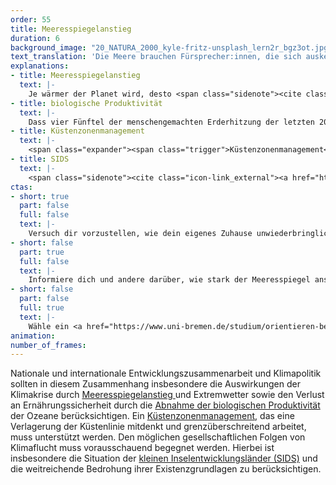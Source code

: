 ```yaml
---
order: 55
title: Meeresspiegelanstieg
duration: 6
background_image: "20_NATURA_2000_kyle-fritz-unsplash_lern2r_bgz3ot.jpg#4cd4ff"
text_translation: 'Die Meere brauchen Fürsprecher:innen, die sich auskennen. Weil sie mit den Meeren leben. Weil sie wissen, was auf uns alle zukommt, weil sie es jetzt schon erleben. Und wir brauchen politische Strukturen, in denen sie etwas zu sagen haben. '
explanations:
- title: Meeresspiegelanstieg
  text: |-
    Je wärmer der Planet wird, desto <span class="sidenote"><cite class="icon-link_external"><a href="https://www.geomar.de/entdecken/meeresspiegel" target="_blank" rel="noopener">"Der Meeresspiegelanstieg nimmt an Fahrt auf! Wo ist Endstation?" / GEOMAR</a></cite><span>schneller steigt</span></span> der Meeresspiegel – bekanntermaßen durch das Abschmelzen der Polkappen, weniger bekanntermaßen durch die thermische Ausdehnung des Meerwassers, noch weniger bekanntermaßen mit großen regionalen <span class="sidenote"><cite class="icon-link_external"><a href="https://sealevel.nasa.gov/faq/9/are-sea-levels-rising-the-same-all-over-the-world-as-if-were-filling-a-giant-bathtub/" target="_blank" rel="noopener">"Are sea levels rising the same all over the world, as if we're filling a giant bathtub?" / NASA Sea Level Change</a></cite><span>Schwankungen</span></span>. Langfristige Projektionen für den erwartbaren Anstieg sind superkomplex, weil dafür viele Annahmen gemacht werden müssen. Der IPCC bietet dafür ganze sieben verschiedene <span class="sidenote"><cite class="icon-link_external"><a href="https://sealevel.nasa.gov/ipcc-ar6-sea-level-projection-tool?type=global&data_layer=scenario" target="_blank" rel="noopener">"Projected Sea Level Rise Under Different SSP Scenarios" / NASA Sea Level Change</a></cite><span>Szenarien</span></span> an, die vor allem davon abhängen, wie entschieden und schnell es der Weltgemeinschaft gelingt, mit dem Verbrennen von Zeug aufzuhören; sie reichen von 18 bis 23 Zentimeter im Jahr 2050; von 57 bis 132 Zentimeter im Jahr <span class="expander"><span class="trigger">2150.</span><span class="info">mit teilweise sehr großen Unsicherheitsmargen rundherum, die auch ein Maximum von 5 Metern und mehr nicht völlig ausschließen - und wohlgemerkt durchschnittlich, mit großer regionaler Streuung. An der Ostküste der USA zum Beispiel steigt das Wasser laut einer <a href="https://www.theguardian.com/environment/2012/jun/24/us-east-coast-sea-level-rise" target="_blank">Nature-Studie</a> 3-4mal so schnell wie im globalen Durchschnitt</span></span> Um diese auf den ersten Blick scheinbar kleinen Zahlen in Relation zu setzen: <span class="sidenote"><cite class="icon-link_external"><a href="https://www.nrdc.org/stories/bangladesh-country-underwater-culture-move" target="_blank" rel="noopener">"Bangladesh: A Country Underwater, a Culture on the Move" / Natural Resources Defense Council</a></cite><span>Bangladesh</span></span> zum Beispiel wird bis 2050 voraussichtlich 17% seiner Landfläche verlieren, und damit um die 20 Millionen Menschen ihr Zuhause. Die <span class="sidenote"><cite class="icon-link_external"><a href="https://only.one/read/sinking-islands-rising-costs" target="_blank" rel="noopener">"Sinking islands, rising costs: The Maldives’ race against climate change" / Only One</a></cite><span>Malediven</span></span> könnten bis 2050 zu 80% unbewohnbar sein. New York darf sich auf <span class="sidenote"><cite class="icon-link_external"><a href="https://earth.org/sea-level-rise-nyc/" target="_blank" rel="noopener">"Sea Level Rise NYC: Causes, Consequences, and Solutions" / Earth.org</a></cite><span>regelmäßige Überflutungen</span></span> seiner <span class="expander"><span class="trigger">U-Bahn-Schächte einstellen.</span><span class="info">Für eine emotionale, ästhetische, spannende und trotz allem Leid erstaunlich inspirierende Veranschaulichung eines überfluteten Big Apple lese man unbedingt <a href="https://www.inverse.com/science/28753-new-york-2140-kim-stanley-robinson-sea-level" target="_blank">Kim Stanley Robinsons</a> Roman <i>New York 2140</i>.</span></span>
- title: biologische Produktivität
  text: |-
    Dass vier Fünftel der menschengemachten Erderhitzung der letzten 200 Jahre <span class="sidenote"><cite class="icon-link_external"><a href="https://www.greenpeace.de/klimaschutz/klimakrise/erwaermung-meere" target="_blank" rel="noopener">Meereserwärmung – die Hitzewelle unter Wasser / Greenpeace</a></cite><span>von den Ozeanen geschluckt</span></span> wurde, wissen nur wenige. <span class="expander"><span class="trigger">Danke, Ozeane.</span><span class="info">Ohne diese Hilfestellung sähe es mit der Menschheit schon heute ganz, ganz anders aus.</span></span> Aber dafür zahlt das Meer einen Preis, und damit letzten Endes natürlich auch wir: Je größer die Temperaturunterschiede, desto schlechter die Vermischung. Warmes Wasser bleibt an der Oberfläche, während kälteres, nährstoffreiches Wasser in der Tiefe bleibt. So gelangen weniger Nährstoffe an die Oberfläche, wo das Phytoplankton sie dringend braucht. Phytoplankton ist als unterstes Glied der marinen Nahrungskette für die Primärproduktion verantwortlich, also die Umwandlung von Sonnenlicht und Nährstoffen in Biomasse. Weniger Phytoplankton bedeutet <span class="expander"><span class="trigger">weniger Nahrung</span><span class="info">und übrigens auch weniger Kapazität für die weitere Aufnahme von CO2 durch die Ozeane – das macht Phytoplankton nämlich auch</span></span> für die höheren Glieder der Kette: Fische, Vögel, Meeressäuger. Und: Je wärmer das Wasser, desto weniger Sauerstoff kann es binden – so entstehen “Todeszonen”, die für viele Meeresorganismen unbewohnbar sind. Aber nicht nur die ganze zusätzliche Wärme nehmen die Ozeane auf, sie sind auch die größte Kohlenstoffsenke der Erde: Ein Viertel des vom Menschen ausgestoßenen CO2 landet im Meer und reagiert dort mit dem Wasser zu Kohlensäure. Das ist die sogenannte Versauerung, und die macht kalkbildenden Organismen wie Korallen und Muscheln das Leben schwer, was die Nahrungskette weiter destabilisiert. Um es ganz kurz zu machen: Mehr Wärme heißt weniger Kalkbildner, weniger Phytoplankton, weniger Sauerstoff – und damit weniger alles.
- title: Küstenzonenmanagement
  text: |-
    <span class="expander"><span class="trigger">Küstenzonenmanagement</span><span class="info">oft als Integriertes Küstenzonenmanagement (IKZM) bezeichnet</span></span> ist ein Ansatz, um die Resilienz von Küstenregionen gegen die Auswirkungen der Klimakrise zu stärken, dabei ökologische, wirtschaftliche, soziale und kulturelle Faktoren zu berücksichtigen und die Konflikte zwischen verschiedenen Nutzungsinteressen möglichst kleinzuhalten. Vermittlungsarbeit also in einem <span class="sidenote"><cite class="icon-link_external"><a href="https://nchstats.com/people-live-near-coasts/#:~:text=Explore%20rapid%20coastal%20population,in%20Asia%2C%20Africa%2C%20and" target="_blank" rel="noopener">15% of People Live Near Coasts – And the Number Keeps Rising / NCHStats</a></cite><span>immer dichter</span></span> besiedelten Raum. Die Menschen <span class="sidenote"><cite class="icon-link_external"><a href="https://worldoceanreview.com/de/wor-5/" target="_blank" rel="noopener">Die Küsten – ein wertvoller Lebensraum unter Druck / World Ocean Review 5</a></cite><span>an den Küsten</span></span> sind von den Folgen der Erderhitzung deutlich stärker betroffen als der Rest der Welt – durch den Anstieg des Meeresspiegels, durch Sturmfluten, durch Klimaflucht, durch die Verminderung der biologischen Produktivität der Meere und damit der Ernährungssicherheit.
- title: SIDS
  text: |-
    <span class="sidenote"><cite class="icon-link_external"><a href="https://www.un.org/ohrlls/content/about-small-island-developing-states" target="_blank" rel="noopener">About Small Island Development States / UN</a></cite><span>Kleine Inselentwicklungsländer</span></span> – auf Englisch: Small Island Developing States, kurz SIDS, sind eine Gruppe von <span class="expander"><span class="trigger">Küstenstaaten</span><span class="info">darunter zum Beispiel: Fidschi und Tuvalu im Pazifik, die Malediven und die Seychellen im indischen Ozean und Barbados in der Karibik</span></span> aus allen Weltregionen, die vor ähnlichen Herausforderungen stehen. Was sie gemeinsam haben: ihre geringe Größe, ihre isolierte geographische Lage, begrenzte Ressourcen und vor allem: eine hohe Verwundbarkeit gegenüber Klimawandel und Naturkatastrophen. Die Vereinten Nationen haben SIDS als eine besondere Gruppe anerkannt, die spezifische Unterstützung benötigt; zugleich können die Menschen dieser Länder einen einzigartigen Beitrag zur globalen Klimadiskussion leisten: sie wissen nämlich hautnah, wie dringlich Klimaschutz ist.
ctas:
- short: true
  part: false
  full: false
  text: |-
    Versuch dir vorzustellen, wie dein eigenes Zuhause unwiederbringlich durch den steigenden Meeresspiegel überflutet wird.
- short: false
  part: true
  full: false
  text: |-
    Informiere dich und andere darüber, wie stark der Meeresspiegel ansteigen könnte, zum Beispiel <a href="https://coastal.climatecentral.org/map/6/6.0221/54.3623/?theme=sea_level_rise&map_type=coastal_dem_comparison&basemap=roadmap&contiguous=true&elevation_model=best_available&forecast_year=2100&pathway=rcp85&percentile=p95&refresh=true&return_level=return_level_1&rl_model=coast_rp&slr_model=kopp_2017" target="_blank">hier</a>
- short: false
  part: false
  full: true
  text: |-
    Wähle ein <a href="https://www.uni-bremen.de/studium/orientieren-bewerben/studienangebot/dbs/study/19?cHash=9c3807421f70089834bedb08e209387e" target="_blank">Studium</a> oder Job in den Bereichen Umweltplanung, Naturschutz, Biologie oder Jura, um dich für eine Abmilderung der Klimakrise einzusetzen.
animation:
number_of_frames:
---
```

Nationale und internationale Entwicklungszusammenarbeit und Klimapolitik sollten in diesem Zusammenhang insbesondere die Auswirkungen der Klimakrise durch [Meeresspiegelanstieg ](# "Meeresspiegelanstieg")und Extremwetter sowie den Verlust an Ernährungssicherheit durch die [Abnahme der biologischen Produktivität](# "biologische Produktivität") der Ozeane berücksichtigen. Ein [Küstenzonenmanagement](# "Küstenzonenmanagement"), das eine Verlagerung der Küstenlinie mitdenkt und grenzüberschreitend arbeitet, muss unterstützt werden. Den möglichen gesellschaftlichen Folgen von Klimaflucht muss vorausschauend begegnet werden. Hierbei ist insbesondere die Situation der [kleinen Inselentwicklungsländer (SIDS)](# "SIDS") und die weitreichende Bedrohung ihrer Existenzgrundlagen zu berücksichtigen.